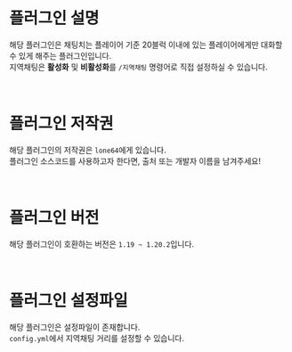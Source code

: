 # 플러그인 설명
해당 플러그인은 채팅치는 플레이어 기준 20블럭 이내에 있는 플레이어에게만 대화할 수 있게 해주는 플러그인입니다.<br>
지역채팅은 **활성화** 및 **비활성화**를 `/지역채팅` 명령어로 직접 설정하실 수 있습니다.

<br>

# 플러그인 저작권
해당 플러그인의 저작권은 `lone64`에게 있습니다.<br>
플러그인 소스코드를 사용하고자 한다면, 출처 또는 개발자 이름을 남겨주세요!

<br>

# 플러그인 버전
해당 플러그인이 호환하는 버전은 `1.19 ~ 1.20.2`입니다.

<br>

# 플러그인 설정파일
해당 플러그인은 설정파일이 존재합니다.<br>
`config.yml`에서 지역채팅 거리를 설정할 수 있습니다.
